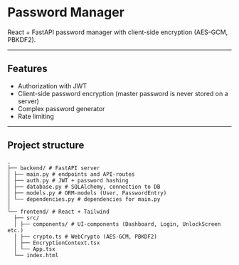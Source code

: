 # Password Manager

React + FastAPI password manager with client-side encryption (AES-GCM, PBKDF2).

---

## Features
- Authorization with JWT
- Client-side password encryption (master password is never stored on a server)
- Complex password generator
- Rate limiting

---

## Project structure
```
.
├── backend/ # FastAPI server
│ ├── main.py # endpoints and API-routes
│ ├── auth.py # JWT + password hashing
│ ├── database.py # SQLAlchemy, connection to DB
│ ├── models.py # ORM-models (User, PasswordEntry)
│ └── dependencies.py # dependencies for main.py
│
└── frontend/ # React + Tailwind
  ├── src/
  │ ├── components/ # UI-components (Dashboard, Login, UnlockScreen etc.)
  │ ├── crypto.ts # WebCrypto (AES-GCM, PBKDF2)
  │ ├── EncryptionContext.tsx
  │ └── App.tsx
  └── index.html
```

